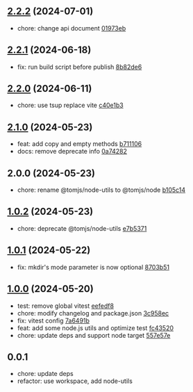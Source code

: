 ## [2.2.2](https://github.com/tomjs/utils/compare/node%402.2.1...node%402.2.2) (2024-07-01)

- chore: change api document [01973eb](https://github.com/tomjs/utils/commit/01973eb)

## [2.2.1](https://github.com/tomjs/utils/compare/node%402.2.0...node%402.2.1) (2024-06-18)

- fix: run build script before publish [8b82de6](https://github.com/tomjs/utils/commit/8b82de6)

## [2.2.0](https://github.com/tomjs/utils/compare/%40tomjs%2Fnode%402.1.0...node%402.2.0) (2024-06-11)

- chore: use tsup replace vite [c40e1b3](https://github.com/tomjs/utils/commit/c40e1b3)

## [2.1.0](https://github.com/tomjs/utils/compare/%40tomjs%2Fnode%402.0.0...%40tomjs%2Fnode%402.1.0) (2024-05-23)

- feat: add copy and empty methods [b711106](https://github.com/tomjs/utils/commit/b711106)
- docs: remove deprecate info [0a74282](https://github.com/tomjs/utils/commit/0a74282)

## 2.0.0 (2024-05-23)

- chore: rename @tomjs/node-utils to @tomjs/node [b105c14](https://github.com/tomjs/utils/commit/b105c14)

## [1.0.2](https://github.com/tomjs/utils/compare/%40tomjs%2Fnode-utils%401.0.1...%40tomjs%2Fnode-utils%401.0.2) (2024-05-23)

- chore: deprecate @tomjs/node-utils [e7b5371](https://github.com/tomjs/utils/commit/e7b5371)

## [1.0.1](https://github.com/tomjs/utils/compare/%40tomjs%2Fnode-utils%401.0.0...%40tomjs%2Fnode-utils%401.0.1) (2024-05-22)

- fix: mkdir's mode parameter is now optional [8703b51](https://github.com/tomjs/utils/commit/8703b51)

## [1.0.0](https://github.com/tomjs/utils/compare/%40tomjs%2Fnode-utils%400.0.1...%40tomjs%2Fnode-utils%401.0.0) (2024-05-20)

- test: remove global vitest [eefedf8](https://github.com/tomjs/utils/commit/eefedf8)
- chore: modify changelog and package.json [3c958ec](https://github.com/tomjs/utils/commit/3c958ec)
- fix: vitest config [7a6491b](https://github.com/tomjs/utils/commit/7a6491b)
- feat: add some node.js utils and optimize test [fc43520](https://github.com/tomjs/utils/commit/fc43520)
- chore: update deps and support node target [557e57e](https://github.com/tomjs/utils/commit/557e57e)

## 0.0.1

- chore: update deps
- refactor: use workspace, add node-utils

